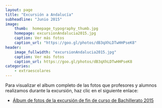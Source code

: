 ```yaml
---
layout: page
title: "Excursión a Andalucía"
subheadline: "Junio 2015"
image:
    thumb:  homepage_typography_thumb.jpg
    homepage: excursionAndalucia2015.jpg
    caption: Ver más fotos
    caption_url: "https://goo.gl/photos/dB3qXhLDTwHHPseK8"
header:
    image_fullwidth: "excursionAndalucia2015.jpg"
    caption: Ver más fotos
    caption_url: https://goo.gl/photos/dB3qXhLDTwHHPseK8
categories:
    - extraescolares
---
```



Para visualizar el album completo de las fotos que profesores y alumnos realizamos durante la excursión, haz clic en el siguiente enlace:

* [Álbum de fotos de la excursión de fin de curso de Bachillerato 2015](https://goo.gl/photos/dB3qXhLDTwHHPseK8)
